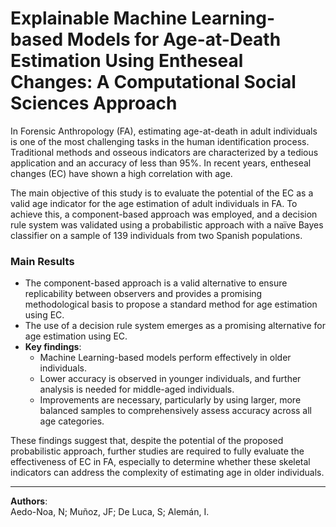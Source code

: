 # **Explainable Machine Learning-based Models for Age-at-Death Estimation Using Entheseal Changes: A Computational Social Sciences Approach**

In Forensic Anthropology (FA), estimating age-at-death in adult individuals is one of the most challenging tasks in the human identification process. Traditional methods and osseous indicators are characterized by a tedious application and an accuracy of less than 95%. In recent years, entheseal changes (EC) have shown a high correlation with age.

The main objective of this study is to evaluate the potential of the EC as a valid age indicator for the age estimation of adult individuals in FA. To achieve this, a component-based approach was employed, and a decision rule system was validated using a probabilistic approach with a naïve Bayes classifier on a sample of 139 individuals from two Spanish populations.

### Main Results
- The component-based approach is a valid alternative to ensure replicability between observers and provides a promising methodological basis to propose a standard method for age estimation using EC.
- The use of a decision rule system emerges as a promising alternative for age estimation using EC.
- **Key findings**:
  - Machine Learning-based models perform effectively in older individuals.
  - Lower accuracy is observed in younger individuals, and further analysis is needed for middle-aged individuals.
  - Improvements are necessary, particularly by using larger, more balanced samples to comprehensively assess accuracy across all age categories.

These findings suggest that, despite the potential of the proposed probabilistic approach, further studies are required to fully evaluate the effectiveness of EC in FA, especially to determine whether these skeletal indicators can address the complexity of estimating age in older individuals.

---

**Authors**:  
Aedo-Noa, N; Muñoz, JF; De Luca, S; Alemán, I.
